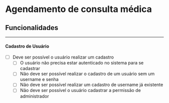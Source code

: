 # Agendamento de consulta médica

## Funcionalidades

---

#### **Cadastro de Usuário**

- [ ] Deve ser possível o usuário realizar um cadastro
  - [ ] O usuário não precisa estar autenticado no sistema para se cadastrar
  - [ ] Não deve ser possível realizar o cadastro de um usuário sem um username e senha
  - [ ] Não deve ser possível realizar um cadastro de username já existente
  - [ ] Não deve ser possível o usuário cadastrar a permissão de administrador 

